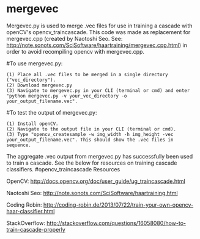 mergevec
========

Mergevec.py is used to merge .vec files for use in training a cascade with openCV's opencv_traincascade. This code was made as replacement for mergevec.cpp (created by Naotoshi Seo. See: http://note.sonots.com/SciSoftware/haartraining/mergevec.cpp.html) in order to avoid recompiling opencv with mergevec.cpp. 

#To use mergevec.py:

	(1) Place all .vec files to be merged in a single directory ("vec_directory").
	(2) Download mergevec.py
	(3) Navigate to mergevec.py in your CLI (terminal or cmd) and enter "python mergevec.py -v your_vec_directory -o your_output_filename.vec".

#To test the output of mergevec.py:

	(1) Install openCV.
	(2) Navigate to the output file in your CLI (terminal or cmd).
	(3) Type "opencv_createsample -w img_width -h img_height -vec your_output_filename.vec". This should show the .vec files in sequence.

The aggregate .vec output from mergevec.py has successfully been used to train a cascade. See the below for resources on training cascade classifiers.
#opencv_traincascade Resources

OpenCV:
http://docs.opencv.org/doc/user_guide/ug_traincascade.html

Naotoshi Seo:
http://note.sonots.com/SciSoftware/haartraining.html

Coding Robin:
http://coding-robin.de/2013/07/22/train-your-own-opencv-haar-classifier.html

StackOverflow:
http://stackoverflow.com/questions/16058080/how-to-train-cascade-properly
